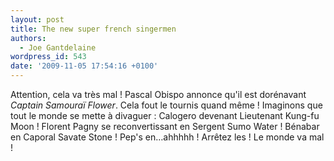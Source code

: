 ```yaml
---
layout: post
title: The new super french singermen
authors:
  - Joe Gantdelaine
wordpress_id: 543
date: '2009-11-05 17:54:16 +0100'
---
```

Attention, cela va très mal ! Pascal Obispo annonce qu'il est dorénavant *Captain Samouraï Flower*. Cela fout le tournis quand même ! Imaginons que tout le monde se mette à divaguer : Calogero devenant Lieutenant Kung-fu Moon ! Florent Pagny se reconvertissant en Sergent Sumo Water ! Bénabar en Caporal Savate Stone ! Pep's en…ahhhhh ! Arrêtez les ! Le monde va mal !
